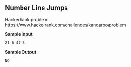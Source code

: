 ## Number Line Jumps

HackerRank problem: https://www.hackerrank.com/challenges/kangaroo/problem

**Sample Input**

```
21 6 47 3
```

**Sample Output**

```
NO
```
